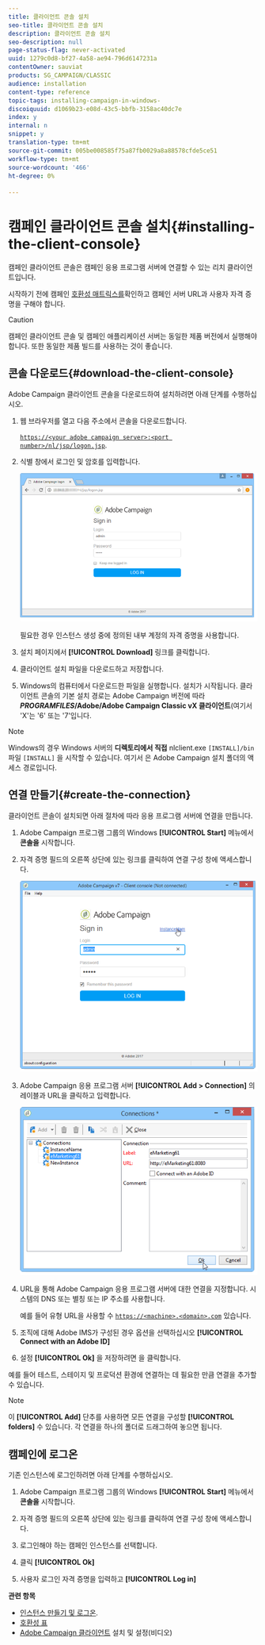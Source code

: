 ```yaml
---
title: 클라이언트 콘솔 설치
seo-title: 클라이언트 콘솔 설치
description: 클라이언트 콘솔 설치
seo-description: null
page-status-flag: never-activated
uuid: 1279c0d8-bf27-4a58-ae94-796d6147231a
contentOwner: sauviat
products: SG_CAMPAIGN/CLASSIC
audience: installation
content-type: reference
topic-tags: installing-campaign-in-windows-
discoiquuid: d1069b23-e08d-43c5-bbfb-3158ac40dc7e
index: y
internal: n
snippet: y
translation-type: tm+mt
source-git-commit: 005be008585f75a87fb0029a8a88578cfde5ce51
workflow-type: tm+mt
source-wordcount: '466'
ht-degree: 0%

---
```



# 캠페인 클라이언트 콘솔 설치{#installing-the-client-console}

캠페인 클라이언트 콘솔은 캠페인 응용 프로그램 서버에 연결할 수 있는 리치 클라이언트입니다.

시작하기 전에 캠페인 [호환성 매트릭스를](https://helpx.adobe.com/campaign/kb/compatibility-matrix.html)확인하고 캠페인 서버 URL과 사용자 자격 증명을 구해야 합니다.

>[!CAUTION]
>
>캠페인 클라이언트 콘솔 및 캠페인 애플리케이션 서버는 동일한 제품 버전에서 실행해야 합니다. 또한 동일한 제품 빌드를 사용하는 것이 좋습니다.

## 콘솔 다운로드{#download-the-client-console}

Adobe Campaign 클라이언트 콘솔을 다운로드하여 설치하려면 아래 단계를 수행하십시오.

1. 웹 브라우저를 열고 다음 주소에서 콘솔을 다운로드합니다.

   [`https://<your adobe campaign server>:<port number>/nl/jsp/logon.jsp`](https://machine/nl/jsp/logon.jsp).

1. 식별 창에서 로그인 및 암호를 입력합니다.

   ![](assets/s_ncs_install_setup_download01.png)

   필요한 경우 인스턴스 생성 중에 정의된 내부 계정의 자격 증명을 사용합니다.

1. 설치 페이지에서 **[!UICONTROL Download]** 링크를 클릭합니다.
1. 클라이언트 설치 파일을 다운로드하고 저장합니다.
1. Windows의 컴퓨터에서 다운로드한 파일을 실행합니다. 설치가 시작됩니다. 클라이언트 콘솔의 기본 설치 경로는 Adobe Campaign 버전에 따라 **$PROGRAMFILES$/Adobe/Adobe Campaign Classic vX 클라이언트**(여기서 &#39;X&#39;는 &#39;6&#39; 또는 &#39;7&#39;입니다.

>[!NOTE]
>
>Windows의 경우 Windows 서버의 **디렉토리에서 직접** nlclient.exe `[INSTALL]/bin` 파일 `[INSTALL]` 을 시작할 수 있습니다. 여기서 은 Adobe Campaign 설치 폴더의 액세스 경로입니다.

## 연결 만들기{#create-the-connection}

클라이언트 콘솔이 설치되면 아래 절차에 따라 응용 프로그램 서버에 연결을 만듭니다.

1. Adobe Campaign 프로그램 그룹의 Windows **[!UICONTROL Start]** 메뉴에서 **콘솔을** 시작합니다.

1. 자격 증명 필드의 오른쪽 상단에 있는 링크를 클릭하여 연결 구성 창에 액세스합니다.

   ![](assets/s_ncs_install_define_connection_01.png)

1. Adobe Campaign 응용 프로그램 서버 **[!UICONTROL Add > Connection]** 의 레이블과 URL을 클릭하고 입력합니다.

   ![](assets/s_ncs_install_define_connection_02.png)

1. URL을 통해 Adobe Campaign 응용 프로그램 서버에 대한 연결을 지정합니다. 시스템의 DNS 또는 별칭 또는 IP 주소를 사용합니다.

   예를 들어 유형 URL을 사용할 수 [`https://<machine>.<domain>.com`](https://machine) 있습니다.

1. 조직에 대해 Adobe IMS가 구성된 경우 옵션을 선택하십시오 **[!UICONTROL Connect with an Adobe ID]**

1. 설정 **[!UICONTROL Ok]** 을 저장하려면 을 클릭합니다.

예를 들어 테스트, 스테이지 및 프로덕션 환경에 연결하는 데 필요한 만큼 연결을 추가할 수 있습니다.

>[!NOTE]
>
>이 **[!UICONTROL Add]** 단추를 사용하면 모든 연결을 구성할 **[!UICONTROL folders]** 수 있습니다. 각 연결을 하나의 폴더로 드래그하여 놓으면 됩니다.


## 캠페인에 로그온

기존 인스턴스에 로그인하려면 아래 단계를 수행하십시오.

1. Adobe Campaign 프로그램 그룹의 Windows **[!UICONTROL Start]** 메뉴에서 **콘솔을** 시작합니다.

1. 자격 증명 필드의 오른쪽 상단에 있는 링크를 클릭하여 연결 구성 창에 액세스합니다.

1. 로그인해야 하는 캠페인 인스턴스를 선택합니다.

1. 클릭 **[!UICONTROL Ok]**

1. 사용자 로그인 자격 증명을 입력하고 **[!UICONTROL Log in]**

**관련 항목**

* [인스턴스 만들기 및 로그온](../../installation/using/creating-an-instance-and-logging-on.md).
* [호환성 표](https://helpx.adobe.com/campaign/kb/compatibility-matrix.html)
* [Adobe Campaign 클라이언트](https://docs.adobe.com/content/help/en/campaign-classic-learn/tutorials/getting-started/install-and-setup-the-adobe-campaign-client.html) 설치 및 설정(비디오)
